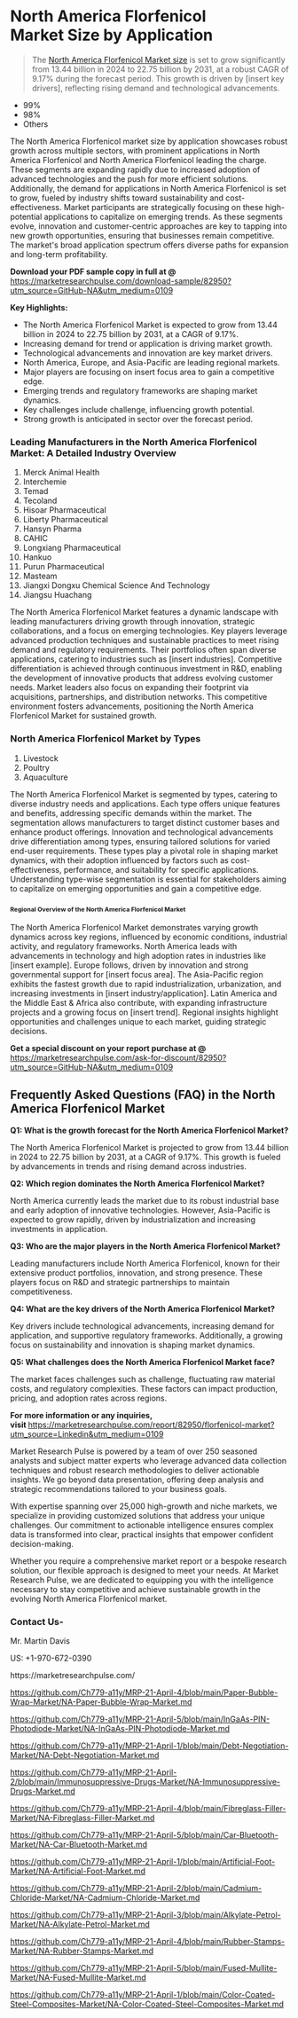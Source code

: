 <h1>North America Florfenicol Market&nbsp;Size by Application</h1><blockquote><p>The <a href="https://marketresearchpulse.com/download-sample/82950?utm_source=GitHub-NA&amp;utm_medium=0109">North America Florfenicol Market size</a> is set to grow significantly from 13.44 billion in 2024 to 22.75 billion by 2031, at a robust CAGR of 9.17% during the forecast period. This growth is driven by [insert key drivers], reflecting rising demand and technological advancements.</p></blockquote><ul><li> 99%<li> 98%<li> Others</li></ul><p>The North America Florfenicol market size by application showcases robust growth across multiple sectors, with prominent applications in North America Florfenicol and North America Florfenicol leading the charge. These segments are expanding rapidly due to increased adoption of advanced technologies and the push for more efficient solutions. Additionally, the demand for applications in North America Florfenicol is set to grow, fueled by industry shifts toward sustainability and cost-effectiveness. Market participants are strategically focusing on these high-potential applications to capitalize on emerging trends. As these segments evolve, innovation and customer-centric approaches are key to tapping into new growth opportunities, ensuring that businesses remain competitive. The market's broad application spectrum offers diverse paths for expansion and long-term profitability.</p><p><strong>Download your PDF sample copy in full at @ </strong><a href="https://marketresearchpulse.com/download-sample/82950?utm_source=GitHub-NA&amp;utm_medium=0109">https://marketresearchpulse.com/download-sample/82950?utm_source=GitHub-NA&amp;utm_medium=0109</a></p><p><strong>Key Highlights: </strong></p><ul><li>The North America Florfenicol Market is expected to grow from 13.44 billion in 2024 to 22.75 billion by 2031, at a CAGR of 9.17%.</li><li>Increasing demand for trend or application is driving market growth.</li><li>Technological advancements and innovation are key market drivers.</li><li>North America, Europe, and Asia-Pacific are leading regional markets.</li><li>Major players are focusing on insert focus area to gain a competitive edge.</li><li>Emerging trends and regulatory frameworks are shaping market dynamics.</li><li>Key challenges include challenge, influencing growth potential.</li><li>Strong growth is anticipated in sector over the forecast period.</li></ul><h3>Leading Manufacturers in the North America Florfenicol Market: A Detailed Industry Overview</h3><ol><li> Merck Animal Health</li><li>Interchemie</li><li>Temad</li><li>Tecoland</li><li>Hisoar Pharmaceutical</li><li>Liberty Pharmaceutical</li><li>Hansyn Pharma</li><li>CAHIC</li><li>Longxiang Pharmaceutical</li><li>Hankuo</li><li>Purun Pharmaceutical</li><li>Masteam</li><li>Jiangxi Dongxu Chemical Science And Technology</li><li>Jiangsu Huachang</li></ol><div class="flex max-w-full flex-col flex-grow"><div class="min-h-8 text-message flex w-full flex-col items-end gap-2 whitespace-normal break-words [.text-message+&amp;]:mt-5" dir="auto" data-message-author-role="assistant" data-message-id="fd8432e4-4910-450d-b182-61b7bfb0a01f" data-message-model-slug="gpt-4o"><div class="flex w-full flex-col gap-1 empty:hidden first:pt-[3px]"><div class="markdown prose w-full break-words dark:prose-invert light"><p>The North America Florfenicol Market features a dynamic landscape with leading manufacturers driving growth through innovation, strategic collaborations, and a focus on emerging technologies. Key players leverage advanced production techniques and sustainable practices to meet rising demand and regulatory requirements. Their portfolios often span diverse applications, catering to industries such as [insert industries]. Competitive differentiation is achieved through continuous investment in R&amp;D, enabling the development of innovative products that address evolving customer needs. Market leaders also focus on expanding their footprint via acquisitions, partnerships, and distribution networks. This competitive environment fosters advancements, positioning the North America Florfenicol Market for sustained growth.</p></div></div></div></div><h3>North America Florfenicol Market by Types</h3><ol><li> Livestock<li> Poultry<li> Aquaculture</li></ol><div class="flex max-w-full flex-col flex-grow"><div class="min-h-8 text-message flex w-full flex-col items-end gap-2 whitespace-normal break-words [.text-message+&amp;]:mt-5" dir="auto" data-message-author-role="assistant" data-message-id="084470be-0bb7-4664-bddf-5156b4f41249" data-message-model-slug="gpt-4o-mini"><div class="flex w-full flex-col gap-1 empty:hidden first:pt-[3px]"><div class="markdown prose w-full break-words dark:prose-invert light"><p>The North America Florfenicol Market is segmented by types, catering to diverse industry needs and applications. Each type offers unique features and benefits, addressing specific demands within the market. The segmentation allows manufacturers to target distinct customer bases and enhance product offerings. Innovation and technological advancements drive differentiation among types, ensuring tailored solutions for varied end-user requirements. These types play a pivotal role in shaping market dynamics, with their adoption influenced by factors such as cost-effectiveness, performance, and suitability for specific applications. Understanding type-wise segmentation is essential for stakeholders aiming to capitalize on emerging opportunities and gain a competitive edge.</p></div></div></div></div><h3><span style="font-size: 11px;">Regional Overview of the North America Florfenicol Market</span></h3><div class="flex max-w-full flex-col flex-grow"><div class="min-h-8 text-message flex w-full flex-col items-end gap-2 whitespace-normal break-words [.text-message+&amp;]:mt-5" dir="auto" data-message-author-role="assistant" data-message-id="e9038762-ce64-4e30-91c9-9bd413514231" data-message-model-slug="gpt-4o-mini"><div class="flex w-full flex-col gap-1 empty:hidden first:pt-[3px]"><div class="markdown prose w-full break-words dark:prose-invert light"><p>The North America Florfenicol Market demonstrates varying growth dynamics across key regions, influenced by economic conditions, industrial activity, and regulatory frameworks. North America leads with advancements in technology and high adoption rates in industries like [insert example]. Europe follows, driven by innovation and strong governmental support for [insert focus area]. The Asia-Pacific region exhibits the fastest growth due to rapid industrialization, urbanization, and increasing investments in [insert industry/application]. Latin America and the Middle East &amp; Africa also contribute, with expanding infrastructure projects and a growing focus on [insert trend]. Regional insights highlight opportunities and challenges unique to each market, guiding strategic decisions.</p></div></div></div></div><p><strong>Get a special discount on your report purchase at @ </strong><a href="https://marketresearchpulse.com/ask-for-discount/82950?utm_source=GitHub-NA&amp;utm_medium=0109">https://marketresearchpulse.com/ask-for-discount/82950?utm_source=GitHub-NA&amp;utm_medium=0109</a></p><h2>Frequently Asked Questions (FAQ) in the North America Florfenicol Market</h2><p><strong>Q1: What is the growth forecast for the North America Florfenicol Market?</strong></p><p>The North America Florfenicol Market is projected to grow from 13.44 billion in 2024 to 22.75 billion by 2031, at a CAGR of 9.17%. This growth is fueled by advancements in trends and rising demand across industries.</p><p><strong>Q2: Which region dominates the North America Florfenicol Market?</strong></p><p>North America currently leads the market due to its robust industrial base and early adoption of innovative technologies. However, Asia-Pacific is expected to grow rapidly, driven by industrialization and increasing investments in application.</p><p><strong>Q3: Who are the major players in the North America Florfenicol Market?</strong></p><p>Leading manufacturers include North America Florfenicol, known for their extensive product portfolios, innovation, and strong presence. These players focus on R&amp;D and strategic partnerships to maintain competitiveness.</p><p><strong>Q4: What are the key drivers of the North America Florfenicol Market?</strong></p><p>Key drivers include technological advancements, increasing demand for application, and supportive regulatory frameworks. Additionally, a growing focus on sustainability and innovation is shaping market dynamics.</p><p><strong>Q5: What challenges does the North America Florfenicol Market face?</strong></p><p>The market faces challenges such as challenge, fluctuating raw material costs, and regulatory complexities. These factors can impact production, pricing, and adoption rates across regions.</p><p><strong>For more information or any inquiries, visit&nbsp;</strong><a href="https://marketresearchpulse.com/report/82950/florfenicol-market?utm_source=Linkedin&utm_medium=0109">https://marketresearchpulse.com/report/82950/florfenicol-market?utm_source=Linkedin&utm_medium=0109</a></p><p>Market Research Pulse is powered by a team of over 250 seasoned analysts and subject matter experts who leverage advanced data collection techniques and robust research methodologies to deliver actionable insights. We go beyond data presentation, offering deep analysis and strategic recommendations tailored to your business goals.</p><p>With expertise spanning over 25,000 high-growth and niche markets, we specialize in providing customized solutions that address your unique challenges. Our commitment to actionable intelligence ensures complex data is transformed into clear, practical insights that empower confident decision-making.</p><p>Whether you require a comprehensive market report or a bespoke research solution, our flexible approach is designed to meet your needs. At Market Research Pulse, we are dedicated to equipping you with the intelligence necessary to stay competitive and achieve sustainable growth in the evolving North America Florfenicol market.</p><h3><strong>Contact Us-</strong></h3><p>Mr. Martin Davis</p><p>US: +1-970-672-0390</p><p>https://marketresearchpulse.com/</p><p><a href="https://github.com/Ch779-a11y/MRP-21-April-4/blob/main/Paper-Bubble-Wrap-Market/NA-Paper-Bubble-Wrap-Market.md">https://github.com/Ch779-a11y/MRP-21-April-4/blob/main/Paper-Bubble-Wrap-Market/NA-Paper-Bubble-Wrap-Market.md</a></p><p><a href="https://github.com/Ch779-a11y/MRP-21-April-5/blob/main/InGaAs-PIN-Photodiode-Market/NA-InGaAs-PIN-Photodiode-Market.md">https://github.com/Ch779-a11y/MRP-21-April-5/blob/main/InGaAs-PIN-Photodiode-Market/NA-InGaAs-PIN-Photodiode-Market.md</a></p><p><a href="https://github.com/Ch779-a11y/MRP-21-April-1/blob/main/Debt-Negotiation-Market/NA-Debt-Negotiation-Market.md">https://github.com/Ch779-a11y/MRP-21-April-1/blob/main/Debt-Negotiation-Market/NA-Debt-Negotiation-Market.md</a></p><p><a href="https://github.com/Ch779-a11y/MRP-21-April-2/blob/main/Immunosuppressive-Drugs-Market/NA-Immunosuppressive-Drugs-Market.md">https://github.com/Ch779-a11y/MRP-21-April-2/blob/main/Immunosuppressive-Drugs-Market/NA-Immunosuppressive-Drugs-Market.md</a></p><p><a href="https://github.com/Ch779-a11y/MRP-21-April-4/blob/main/Fibreglass-Filler-Market/NA-Fibreglass-Filler-Market.md">https://github.com/Ch779-a11y/MRP-21-April-4/blob/main/Fibreglass-Filler-Market/NA-Fibreglass-Filler-Market.md</a></p><p><a href="https://github.com/Ch779-a11y/MRP-21-April-5/blob/main/Car-Bluetooth-Market/NA-Car-Bluetooth-Market.md">https://github.com/Ch779-a11y/MRP-21-April-5/blob/main/Car-Bluetooth-Market/NA-Car-Bluetooth-Market.md</a></p><p><a href="https://github.com/Ch779-a11y/MRP-21-April-1/blob/main/Artificial-Foot-Market/NA-Artificial-Foot-Market.md">https://github.com/Ch779-a11y/MRP-21-April-1/blob/main/Artificial-Foot-Market/NA-Artificial-Foot-Market.md</a></p><p><a href="https://github.com/Ch779-a11y/MRP-21-April-2/blob/main/Cadmium-Chloride-Market/NA-Cadmium-Chloride-Market.md">https://github.com/Ch779-a11y/MRP-21-April-2/blob/main/Cadmium-Chloride-Market/NA-Cadmium-Chloride-Market.md</a></p><p><a href="https://github.com/Ch779-a11y/MRP-21-April-3/blob/main/Alkylate-Petrol-Market/NA-Alkylate-Petrol-Market.md">https://github.com/Ch779-a11y/MRP-21-April-3/blob/main/Alkylate-Petrol-Market/NA-Alkylate-Petrol-Market.md</a></p><p><a href="https://github.com/Ch779-a11y/MRP-21-April-4/blob/main/Rubber-Stamps-Market/NA-Rubber-Stamps-Market.md">https://github.com/Ch779-a11y/MRP-21-April-4/blob/main/Rubber-Stamps-Market/NA-Rubber-Stamps-Market.md</a></p><p><a href="https://github.com/Ch779-a11y/MRP-21-April-5/blob/main/Fused-Mullite-Market/NA-Fused-Mullite-Market.md">https://github.com/Ch779-a11y/MRP-21-April-5/blob/main/Fused-Mullite-Market/NA-Fused-Mullite-Market.md</a></p><p><a href="https://github.com/Ch779-a11y/MRP-21-April-1/blob/main/Color-Coated-Steel-Composites-Market/NA-Color-Coated-Steel-Composites-Market.md">https://github.com/Ch779-a11y/MRP-21-April-1/blob/main/Color-Coated-Steel-Composites-Market/NA-Color-Coated-Steel-Composites-Market.md</a></p>
